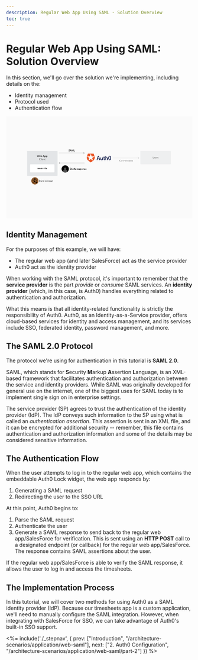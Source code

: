 ```yaml
---
description: Regular Web App Using SAML - Solution Overview
toc: true
---
```

# Regular Web App Using SAML: Solution Overview

In this section, we'll go over the solution we're implementing, including details on the:

* Identity management
* Protocol used
* Authentication flow

![](/media/articles/architecture-scenarios/web-saml.png)

## Identity Management

For the purposes of this example, we will have:

* The regular web app (and later SalesForce) act as the service provider
* Auth0 act as the identity provider

When working with the SAML protocol, it's important to remember that the **service provider** is the part *provide* or *consume* SAML services. An **identity provider** (which, in this case, is Auth0) handles everything related to authentication and authorization.

What this means is that all identity-related functionality is strictly the responsibility of Auth0. Auth0, as an Identity-as-a-Service provider, offers cloud-based services for identity and access management, and its services include SSO, federated identity, password management, and more.

## The SAML 2.0 Protocol

The protocol we're using for authentication in this tutorial is **SAML 2.0**.

SAML, which stands for **S**ecurity **M**arkup **A**ssertion **L**anguage, is an XML-based framework that facilitates authentication and authorization between the service and identity providers. While SAML was originally developed for general use on the internet, one of the biggest uses for SAML today is to implement single sign on in enterprise settings.

The service provider (SP) agrees to trust the authentication of the identity provider (IdP). The IdP conveys such information to the SP using what is called an *authentication assertion*. This assertion is sent in an XML file, and it can be encrypted for additional security -- remember, this file contains authentication and authorization information and some of the details may be considered sensitive information.

## The Authentication Flow

When the user attempts to log in to the regular web app, which contains the embeddable Auth0 Lock widget, the web app responds by:

1. Generating a SAML request
2. Redirecting the user to the SSO URL

At this point, Auth0 begins to:

1. Parse the SAML request
2. Authenticate the user
3. Generate a SAML response to send back to the regular web app/SalesForce for verification. This is sent using an **HTTP POST** call to a designated endpoint (or callback) for the regular web app/SalesForce. The response contains SAML assertions about the user.

If the regular web app/SalesForce is able to verify the SAML response, it allows the user to log in and access the timesheets.

## The Implementation Process

In this tutorial, we will cover two methods for using Auth0 as a SAML identity provider (IdP). Because our timesheets app is a custom application, we'll need to manually configure the SAML integration. However, when integrating with SalesForce for SSO, we can take advantage of Auth0's built-in SSO support.

<%= include('./_stepnav', {
 prev: ["Introduction", "/architecture-scenarios/application/web-saml"],
 next: ["2. Auth0 Configuration", "/architecture-scenarios/application/web-saml/part-2"]
}) %>